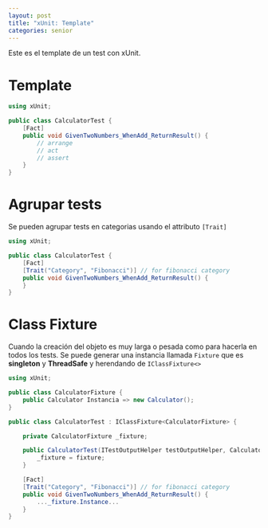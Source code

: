 ```yaml
---
layout: post
title: "xUnit: Template"
categories: senior
---
```


Este es el template de un test con xUnit<!--more-->.

# Template

```csharp
using xUnit;

public class CalculatorTest {
    [Fact]
    public void GivenTwoNumbers_WhenAdd_ReturnResult() {
        // arrange
        // act
        // assert
    }
}
```

# Agrupar tests

Se pueden agrupar tests en categorias usando el attributo `[Trait]`

```csharp
using xUnit;

public class CalculatorTest {
    [Fact]
    [Trait("Category", "Fibonacci")] // for fibonacci category
    public void GivenTwoNumbers_WhenAdd_ReturnResult() {
    }
}
```

# Class Fixture

Cuando la creación del objeto es muy larga o pesada como para hacerla en todos los tests.
Se puede generar una instancia llamada `Fixture` que es **singleton** y **ThreadSafe** y herendando de `IClassFixture<>`

```csharp
using xUnit;

public class CalculatorFixture {
    public Calculator Instancia => new Calculator();
}

public class CalculatorTest : IClassFixture<CalculatorFixture> {

    private CalculatorFixture _fixture;

    public CalculatorTest(ITestOutputHelper testOutputHelper, CalculatorFixture fixture) {
        _fixture = fixture;
    }

    [Fact]
    [Trait("Category", "Fibonacci")] // for fibonacci category
    public void GivenTwoNumbers_WhenAdd_ReturnResult() {
        ..._fixture.Instance...
    }
}
```
